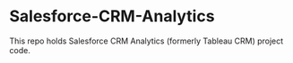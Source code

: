# Salesforce-CRM-Analytics
This repo holds Salesforce CRM Analytics (formerly Tableau CRM) project code.
